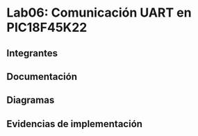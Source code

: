 # Lab06: Comunicación UART en PIC18F45K22

## Integrantes

## Documentación

## Diagramas

## Evidencias de implementación


